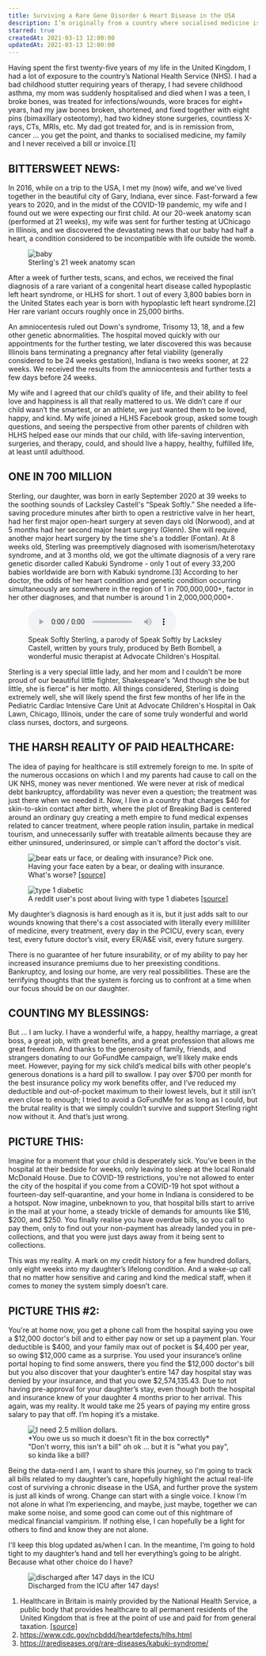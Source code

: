 ```yaml
---
title: Surviving a Rare Gene Disorder & Heart Disease in the USA
description: I’m originally from a country where socialised medicine is the norm (the UK), so the idea of paying for healthcare directly out of my own pocket still feels very weird to me. Follow me on my journey as a parent to a child born with a rare congenital disorder and heart defect in the USA, and learn the staggering true cost of treating both in the USA along the way.
starred: true
createdAt: 2021-03-13 12:00:00
updatedAt: 2021-03-13 12:00:00
---
```


<div class="container">
  <p>Having spent the first twenty-five years of my life in the United Kingdom, I had a lot of exposure to the country’s National Health Service (NHS). I had a bad childhood stutter requiring years of therapy, I had severe childhood asthma, my mom was suddenly hospitalised and died when I was a teen, I broke bones, was treated for infections/wounds, wore braces for eight+ years, had my jaw bones broken, shortened, and fixed together with eight pins (bimaxillary osteotomy), had two kidney stone surgeries, countless X-rays, CTs, MRIs, etc. My dad got treated for, and is in remission from, cancer ... you get the point, and thanks to socialised medicine, my family and I never received a bill or invoice.[1]</p>
  <h2>BITTERSWEET NEWS:</h2>
  <p>In 2016, while on a trip to the USA, I met my (now) wife, and we've lived together in the beautiful city of Gary, Indiana, ever since. Fast-forward a few years to 2020, and in the midst of the COVID-19 pandemic, my wife and I found out we were expecting our first child. At our 20-week anatomy scan (performed at 21 weeks), my wife was sent for further testing at UChicago in Illinois, and we discovered the devastating news that our baby had half a heart, a condition considered to be incompatible with life outside the womb. </p>
  <figure class="figure mx-md-n7">
    <img src="/i/posts/surving-rare-disorders-in-the-usa/baby-face.jpg" class="img-fluid" alt="baby" />
    <figcaption class="figure-caption">Sterling's 21 week anatomy scan</figcaption>
  </figure>
  <p>After a week of further tests, scans, and echos, we received the final diagnosis of a rare variant of a congenital heart disease called hypoplastic left heart syndrome, or HLHS for short. 1 out of every 3,800 babies born in the United States each year is born with hypoplastic left heart syndrome.[2] Her rare variant occurs roughly once in 25,000 births.</p>
  <p>An amniocentesis ruled out Down's syndrome, Trisomy 13, 18, and a few other genetic abnormalities. The hospital moved quickly with our appointments for the further testing, we later discovered this was because Illinois bans terminating a pregnancy after fetal viability (generally considered to be 24 weeks gestation), Indiana is two weeks sooner, at 22 weeks. We received the results from the amniocentesis and further tests a few days before 24 weeks.</p>
  <p>My wife and I agreed that our child’s quality of life, and their ability to feel love and happiness is all that really mattered to us. We didn’t care if our child wasn’t the smartest, or an athlete, we just wanted them to be loved, happy, and kind. My wife joined a HLHS Facebook group, asked some tough questions, and seeing the perspective from other parents of children with HLHS helped ease our minds that our child, with life-saving intervention, surgeries, and therapy, could, and should live a happy, healthy, fulfilled life, at least until adulthood.</p>
  <h2>ONE IN 700 MILLION</h2>
  <p>Sterling, our daughter, was born in early September 2020 at 39 weeks to the soothing sounds of Lacksley Castell's “Speak Softly.” She needed a life-saving procedure minutes after birth to open a restrictive valve in her heart, had her first major open-heart surgery at seven days old (Norwood), and at 5 months had her second major heart surgery (Glenn). She will require another major heart surgery by the time she's a toddler (Fontan). At 8 weeks old, Sterling was preemptively diagnosed with isomerism/heterotaxy syndrome, and at 3 months old, we got the ultimate diagnosis of a very rare genetic disorder called Kabuki Syndrome - only 1 out of every 33,200 babies worldwide are born with Kabuki syndrome.[3] According to her doctor, the odds of her heart condition and genetic condition occurring simultaneously are somewhere in the region of 1 in 700,000,000+, factor in her other diagnoses, and that number is around 1 in 2,000,000,000+.</p>

  <figure class="my-5 figure mx-md-n7">
      <audio controls class="w-100">
          <source src="/audio/speak-softly-sterling.mp3">
      </audio>
      <figcaption class="figure-caption">Speak Softly Sterling, a parody of Speak Softly by Lacksley Castell, written by yours truly, produced by Beth Bombell, a wonderful music therapist at Advocate Children's Hospital.</figcaption>
  </figure>

  <p>Sterling is a very special little lady, and her mom and I couldn't be more proud of our beautiful little fighter, Shakespeare's “And though she be but little, she is fierce” is her motto. All things considered, Sterling is doing extremely well, she will likely spend the first few months of her life in the Pediatric Cardiac Intensive Care Unit at Advocate Children's Hospital in Oak Lawn, Chicago, Illinois, under the care of some truly wonderful and world class nurses, doctors, and surgeons.</p>

  <h2>THE HARSH REALITY OF PAID HEALTHCARE:</h2>
  <p>The idea of paying for healthcare is still extremely foreign to me. In spite of the numerous occasions on which I and my parents had cause to call on the UK NHS, money was never mentioned. We were never at risk of medical debt bankruptcy, affordability was never even a question; the treatment was just there when we needed it. Now, I live in a country that charges $40 for skin-to-skin contact after birth, where the plot of Breaking Bad is centered around an ordinary guy creating a meth empire to fund medical expenses related to cancer treatment, where people ration insulin, partake in medical tourism, and unnecessarily suffer with treatable ailments because they are either uninsured, underinsured, or simple can't afford the doctor's visit.</p>

  <div class="row my-5 mx-md-n7">
    <div class="col-sm-6">
      <figure class="figure">
        <img src="/i/posts/surving-rare-disorders-in-the-usa/bear-ate-my-face.jpg" class="img-fluid" alt="bear eats ur face, or dealing with insurance? Pick one." />
        <figcaption class="figure-caption">Having your face eaten by a bear, or dealing with insurance. What's worse? <a target="_blank" href="https://old.reddit.com/r/IAmA/comments/1byn1l/i_was_mauled_by_a_bear_fought_it_off_and_drove_4/c9bfaqz/">[source]</a></figcaption>
      </figure>
    </div>
    <div class="col-sm-6 my-5 my-xl-0">
      <figure class="figure">
        <img src="/i/posts/surving-rare-disorders-in-the-usa/type-1-diabetic.png" class="img-fluid" alt="type 1 diabetic" />
        <figcaption class="figure-caption">A reddit user's post about living with type 1 diabetes <a target="_blank" href="https://old.reddit.com/r/PublicFreakout/comments/kw6aad/mother_breaks_down_on_live_feed_because_she_cant/gj331d7/?context=3">[source]</a></figcaption>
      </figure>
    </div>
  </div>

  <p>My daughter’s diagnosis is hard enough as it is, but it just adds salt to our wounds knowing that there's a cost associated with literally every milliliter of medicine, every treatment, every day in the PCICU, every scan, every test, every future doctor’s visit, every ER/A&E visit, every future surgery.

  <p>There is no guarantee of her future insurability, or of my ability to pay her increased insurance premiums due to her preexisting conditions. Bankruptcy, and losing our home, are very real possibilities. These are the terrifying thoughts that the system is forcing us to confront at a time when our focus should be on our daughter.</p>

  <h2>COUNTING MY BLESSINGS:</h2>
  <p>But ... I am lucky. I have a wonderful wife, a happy, healthy marriage, a great boss, a great job, with great benefits, and a great profession that allows me great freedom. And thanks to the generosity of family, friends, and strangers donating to our GoFundMe campaign, we’ll likely make ends meet. However, paying for my sick child’s medical bills with other people's generous donations is a hard pill to swallow. I pay over $700 per month for the best insurance policy my work benefits offer, and I’ve reduced my deductible and out-of-pocket maximum to their lowest levels, but it still isn’t even close to enough; I tried to avoid a GoFundMe for as long as I could, but the brutal reality is that we simply couldn’t survive and support Sterling right now without it. And that’s just wrong.</p>

  <h2>PICTURE THIS:</h2>
  <p>Imagine for a moment that your child is desperately sick. You've been in the hospital at their bedside for weeks, only leaving to sleep at the local Ronald McDonald House. Due to COVID-19 restrictions, you're not allowed to enter the city of the hospital if you come from a COVID-19 hot spot without a fourteen-day self-quarantine, and your home in Indiana is considered to be a hotspot. Now imagine, unbeknown to you, that hospital bills start to arrive in the mail at your home, a steady trickle of demands for amounts like $16, $200, and $250. You finally realise you have overdue bills, so you call to pay them, only to find out your non-payment has already landed you in pre-collections, and that you were just days away from it being sent to collections.</p>

  <p>This was my reality. A mark on my credit history for a few hundred dollars, only eight weeks into my daughter’s lifelong condition. And a wake-up call that no matter how sensitive and caring and kind the medical staff, when it comes to money the system simply doesn’t care.</p>

  <h2>PICTURE THIS #2:</h2>
  <p>You're at home now, you get a phone call from the hospital saying you owe a $12,000 doctor's bill and to either pay now or set up a payment plan. Your deductible is $400, and your family max out of pocket is $4,400 per year, so owing $12,000 came as a surprise. You used your insurance’s online portal hoping to find some answers, there you find the $12,000 doctor's bill but you also discover that your daughter’s entire 147 day hospital stay was denied by your insurance, and that you owe $2,574,135.43. Due to not having pre-approval for your daughter’s stay, even though both the hospital and insurance knew of your daughter 4 months prior to her arrival. This again, was my reality. It would take me 25 years of paying my entire gross salary to pay that off. I’m hoping it’s a mistake.</p>

  <figure class="figure">
    <img src="/i/posts/surving-rare-disorders-in-the-usa/ineedabout2pointfiddymillion.jpg" class="img-fluid" alt="I need 2.5 million dollars." />
    <figcaption class="figure-caption">
      *You owe us so much it doesn't fit in the box correctly* <br/>
      "Don't worry, this isn't a bill" oh ok &hellip; but it is "what you pay", so kinda like a bill?
    </figcaption>
  </figure>

  <p>Being the data-nerd I am, I want to share this journey, so I'm going to track all bills related to my daughter’s care, hopefully highlight the actual real-life cost of surviving a chronic disease in the USA, and further prove the system is just all kinds of wrong. Change can start with a single voice. I know I’m not alone in what I’m experiencing, and maybe, just maybe, together we can make some noise, and some good can come out of this nightmare of medical financial vampirism. If nothing else, I can hopefully be a light for others to find and know they are not alone.</p>

  <p>I'll keep this blog updated as/when I can. In the meantime, I’m going to hold tight to my daughter’s hand and tell her everything’s going to be alright. Because what other choice do I have?</p>

  <figure class="figure">
    <img src="/i/posts/surving-rare-disorders-in-the-usa/discharged-baby-gal.jpg" class="img-fluid" alt="discharged after 147 days in the ICU" />
    <figcaption class="figure-caption">Discharged from the ICU after 147 days!</figcaption>
  </figure>
  <surviving-chd></surviving-chd>
  <div class="footnotes mt-8">
    <ol>
      <li>Healthcare in Britain is mainly provided by the National Health Service, a public body that provides healthcare to all permanent residents of the United Kingdom that is free at the point of use and paid for from general taxation. <a target="_blank" href="https://en.wikipedia.org/wiki/Healthcare_in_England">[source]</a></li>
      <li><a target="_blank" href="https://www.cdc.gov/ncbddd/heartdefects/hlhs.html">https://www.cdc.gov/ncbddd/heartdefects/hlhs.html</a></li>
      <li><a target="_blank" href="https://rarediseases.org/rare-diseases/kabuki-syndrome/">https://rarediseases.org/rare-diseases/kabuki-syndrome/</a></li>
    </ol>
  </div>
</div>
